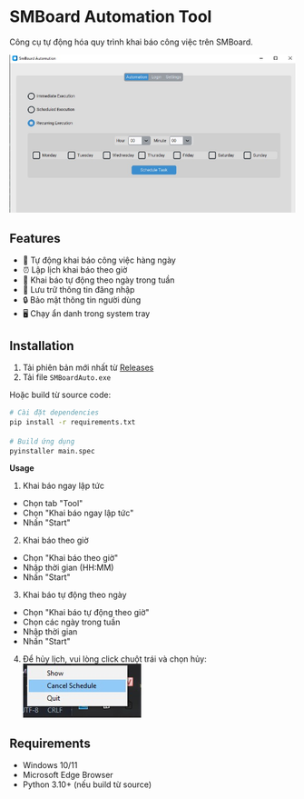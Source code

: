 # SMBoard Automation Tool

Công cụ tự động hóa quy trình khai báo công việc trên SMBoard.

![Demo](/images/1.jpg)
## Features

- 🔄 Tự động khai báo công việc hàng ngày
- ⏰ Lập lịch khai báo theo giờ
- 📅 Khai báo tự động theo ngày trong tuần
- 💾 Lưu trữ thông tin đăng nhập
- 🔒 Bảo mật thông tin người dùng
- 🖥️ Chạy ẩn danh trong system tray

## Installation

1. Tải phiên bản mới nhất từ [Releases](https://github.com/ti014/SMBoard_Auto/releases/)
2. Tải file `SMBoardAuto.exe`

Hoặc build từ source code:

```bash
# Cài đặt dependencies
pip install -r requirements.txt

# Build ứng dụng
pyinstaller main.spec
```

**Usage**
1. Khai báo ngay lập tức
- Chọn tab "Tool"
- Chọn "Khai báo ngay lập tức"
- Nhấn "Start"
2. Khai báo theo giờ
- Chọn "Khai báo theo giờ"
- Nhập thời gian (HH:MM)
- Nhấn "Start"

3. Khai báo tự động theo ngày
- Chọn "Khai báo tự động theo giờ"
- Chọn các ngày trong tuần
- Nhập thời gian
- Nhấn "Start"

4. Để hủy lịch, vui lòng click chuột trái và chọn hủy:
![Cancel](/images/2.jpg)
## Requirements
- Windows 10/11
- Microsoft Edge Browser
- Python 3.10+ (nếu build từ source)
